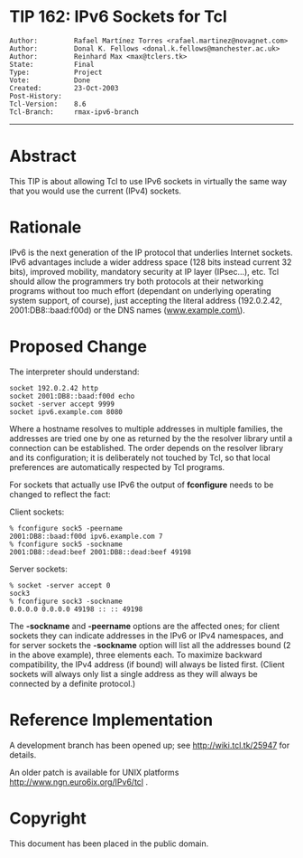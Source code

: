# TIP 162: IPv6 Sockets for Tcl
	Author:         Rafael Martínez Torres <rafael.martinez@novagnet.com>
	Author:         Donal K. Fellows <donal.k.fellows@manchester.ac.uk>
	Author:         Reinhard Max <max@tclers.tk>
	State:          Final
	Type:           Project
	Vote:           Done
	Created:        23-Oct-2003
	Post-History:   
	Tcl-Version:    8.6
	Tcl-Branch:     rmax-ipv6-branch
-----

# Abstract

This TIP is about allowing Tcl to use IPv6 sockets in virtually the
same way that you would use the current \(IPv4\) sockets.

# Rationale

IPv6 is the next generation of the IP protocol that underlies
Internet sockets.  IPv6 advantages include a wider address
space \(128 bits instead current 32 bits\), improved mobility,
mandatory security at IP layer \(IPsec...\), etc.  Tcl should allow
the programmers try both protocols at their networking programs
without too much effort \(dependant on underlying operating system
support, of course\), just accepting the literal
address \(192.0.2.42, 2001:DB8::baad:f00d\) or the DNS
names \(www.example.com\).

# Proposed Change

The interpreter should understand:

	socket 192.0.2.42 http
	socket 2001:DB8::baad:f00d echo
	socket -server accept 9999
	socket ipv6.example.com 8080

Where a hostname resolves to multiple addresses in multiple
families, the addresses are tried one by one as returned by the
the resolver library until a connection can be established. The
order depends on the resolver library and its configuration; it
is deliberately not touched by Tcl, so that local preferences are
automatically respected by Tcl programs.

For sockets that actually use IPv6 the output of **fconfigure**
needs to be changed to reflect the fact:

Client sockets:

	% fconfigure sock5 -peername
	2001:DB8::baad:f00d ipv6.example.com 7
	% fconfigure sock5 -sockname
	2001:DB8::dead:beef 2001:DB8::dead:beef 49198

Server sockets:

	% socket -server accept 0
	sock3
	% fconfigure sock3 -sockname
	0.0.0.0 0.0.0.0 49198 :: :: 49198

The **-sockname** and **-peername** options are the affected
ones; for client sockets they can indicate addresses in the IPv6
or IPv4 namespaces, and for server sockets the **-sockname**
option will list all the addresses bound \(2 in the above
example\), three elements each. To maximize backward
compatibility, the IPv4 address \(if bound\) will always be listed
first. \(Client sockets will always only list a single address as
they will always be connected by a definite protocol.\)

# Reference Implementation

A development branch has been opened up; see
<http://wiki.tcl.tk/25947>  for details.

An older patch is available for UNIX platforms
<http://www.ngn.euro6ix.org/IPv6/tcl> .

# Copyright

This document has been placed in the public domain.

